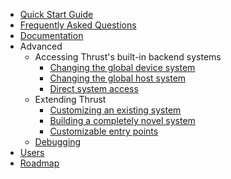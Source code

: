  * [Quick Start Guide](http://github.com/thrust/thrust/wiki/Quick-Start-Guide)
 * [Frequently Asked Questions](http://github.com/thrust/thrust/wiki/Frequently-Asked-Questions)
 * [Documentation](http://github.com/thrust/thrust/wiki/Documentation)
 * Advanced
   * Accessing Thrust's built-in backend systems
     * [Changing the global device system](http://github.com/thrust/thrust/wiki/Device-Backends)
     * [Changing the global host system](http://github.com/thrust/thrust/wiki/Host-Backends)
     * [Direct system access](http://github.com/thrust/thrust/wiki/Direct-System-Access)
   * Extending Thrust
     * [Customizing an existing system](http://github.com/thrust/thrust/wiki/Derived-Systems)
     * [Building a completely novel system](http://github.com/thrust/thrust/wiki/Standalone-Systems)
     * [Customizable entry points](http://github.com/thrust/thrust/wiki/Dispatch-Targets)
   * [Debugging](http://github.com/thrust/thrust/wiki/Debugging)
 * [Users](http://github.com/thrust/thrust/wiki/Users)
 * [Roadmap](http://github.com/thrust/thrust/wiki/Roadmap)